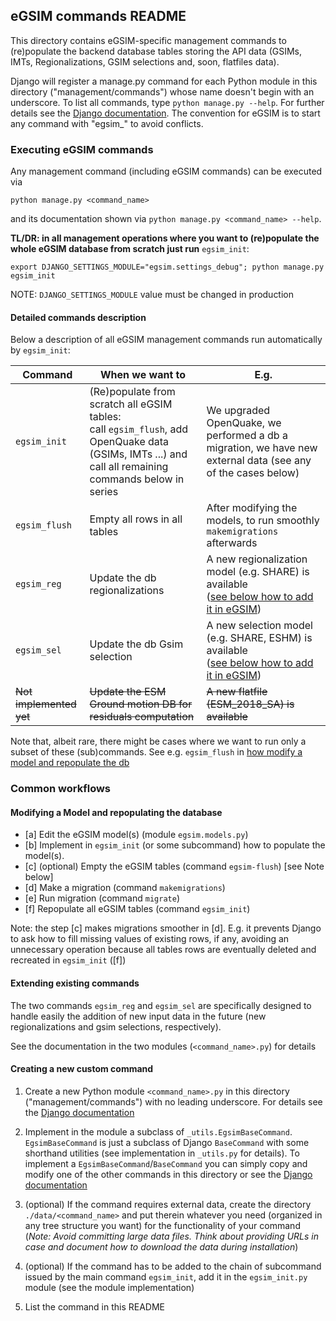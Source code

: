## eGSIM commands README

This directory contains eGSIM-specific management commands to (re)populate
the backend database tables storing the API data (GSIMs, IMTs,
Regionalizations, GSIM selections and, soon, flatfiles data).

Django will register a manage.py command for each Python module in this
directory ("management/commands") whose name doesn't begin with an underscore.
To list all commands, type `python manage.py --help`. For further details
see the [Django documentation](https://docs.djangoproject.com/en/2.2/howto/custom-management-commands/).
The convention for eGSIM is to start any command with "egsim_" to avoid conflicts.


### Executing eGSIM commands

Any management command (including eGSIM commands) can be executed via
```
python manage.py <command_name>
```
and its documentation shown via `python manage.py <command_name> --help`.

**TL/DR: in all management operations where you want to (re)populate
the whole eGSIM database from scratch just run** `egsim_init`:
```
export DJANGO_SETTINGS_MODULE="egsim.settings_debug"; python manage.py egsim_init
```
NOTE: `DJANGO_SETTINGS_MODULE` value must be changed in production

#### Detailed commands description 

Below a description of all eGSIM management commands run automatically
by `egsim_init`:

Command | When we want to | E.g.
--- | --- | ---
`egsim_init` | (Re)populate from scratch all eGSIM tables:<br/>call `egsim_flush`, add OpenQuake data (GSIMs, IMTs ...) and call all remaining commands below in series | We upgraded OpenQuake, we performed a db a migration, we have new external data (see any of the cases below)
`egsim_flush` | Empty all rows in all tables | After modifying the models, to run smoothly `makemigrations` afterwards
`egsim_reg` | Update the db regionalizations | A new regionalization model (e.g. SHARE) is available<br/>([see below how to add it in eGSIM](#Extending-existing-commands))
`egsim_sel` | Update the db Gsim selection | A new selection model (e.g. SHARE, ESHM) is available<br/>([see below how to add it in eGSIM](#Extending-existing-commands))
~~Not implemented yet~~ | ~~Update the ESM Ground motion DB for residuals computation~~ | ~~A new flatfile (ESM_2018_SA) is available~~

Note that, albeit rare, there might be cases where we want to run only a subset
of these (sub)commands. See e.g. `egsim_flush` in 
[how modify a model and repopulate the db](#Modifying-a-Model-class-and-repopulating-the-database)

### Common workflows

#### Modifying a Model and repopulating the database

- [a] Edit the eGSIM model(s) (module `egsim.models.py`)
- [b] Implement in `egsim_init` (or some subcommand) how to populate the model(s).
- [c] (optional) Empty the eGSIM tables (command `egsim-flush`) [see Note below]
- [d] Make a migration (command `makemigrations`)
- [e] Run migration (command `migrate`)
- [f] Repopulate all eGSIM tables (command `egsim_init`)

Note: the step [c] makes migrations smoother in [d]. E.g. it prevents Django to ask
how to fill missing values of existing rows, if any, avoiding an unnecessary operation
because all tables rows are eventually deleted and recreated in `egsim_init` ([f])

#### Extending existing commands

The two commands `egsim_reg` and `egsim_sel` are specifically designed to handle
easily the addition of new input data in the future (new regionalizations and
gsim selections, respectively).

See the documentation in the two modules (`<command_name>.py`) for details

#### Creating a new custom command

1. Create a new Python module `<command_name>.py`
   in this directory ("management/commands") with no leading
   underscore. For details see  the [Django documentation](
   https://docs.djangoproject.com/en/2.2/howto/custom-management-commands/)
   
2. Implement in the module a subclass of `_utils.EgsimBaseCommand`.
   `EgsimBaseCommand` is just a subclass of Django `BaseCommand`
   with some shorthand utilities (see implementation in `_utils.py` for details).
   To implement a `EgsimBaseCommand`/`BaseCommand` you can simply copy and
   modify one of the other commands in this directory or see the [Django documentation](
   https://docs.djangoproject.com/en/2.2/howto/custom-management-commands/)

3. (optional) If the command requires external data, create the
   directory `./data/<command_name>` and put therein whatever you
   need (organized in any tree structure you want) for the functionality of
   your command (*Note: Avoid committing large data files.
   Think about providing URLs in case and document how to download the data
   during installation*)

4. (optional) If the command has to be added to the chain of
   subcommand issued by the main command `egsim_init`, add it
   in the `egsim_init.py` module (see the module implementation) 
    
5. List the command in this README

